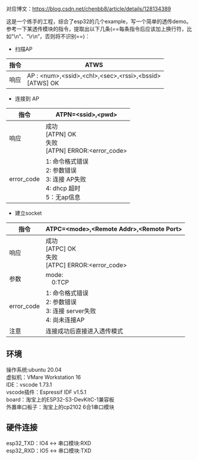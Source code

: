 对应博文：https://blog.csdn.net/chenbb8/article/details/128134389

这是一个练手的工程，综合了esp32的几个example，写一个简单的透传demo。参考一下某透传模块的指令，提取出以下几条(==每条指令后应该加上换行符，比如"\n"、“\r\n”，否则将不识别==)：

- 扫描AP

指令 | ATWS
---|---
响应| AP : &lt;num>,&lt;ssid>,&lt;chl>,&lt;sec>,&lt;rssi>,&lt;bssid> <br>[ATWS] OK 

- 连接到 AP

指令 | ATPN=&lt;ssid>,&lt;pwd>
---|---
响应 | 成功 <br>[ATPN] OK <br>失败 <br>[ATPN] ERROR:<error_code>
error_code | 1: 命令格式错误<br>2: 参数错误<br>3: 连接 AP失败<br>4: dhcp 超时<br>5：无ap信息

- 建立socket

指令 | ATPC=&lt;mode>,&lt;Remote Addr>,&lt;Remote Port>
---|---
响应 | 成功 <br>[ATPC] OK <br>失败 <br>[ATPC] ERROR:<error_code>
参数 | mode: <br> &emsp;0:TCP
error_code | 1: 命令格式错误<br>2: 参数错误<br>3: 连接 server失败<br>4: 尚未连接AP
注意|连接成功后直接进入透传模式

## 环境

操作系统:ubuntu 20.04<br>
虚拟机：VMare Workstation 16<br>
IDE：vscode 1.73.1<br>
vscode插件：Espressif IDF v1.5.1<br>
board：淘宝上的ESP32-S3-DevKitC-1兼容板<br>
外置串口板子：淘宝上的cp2102 6合1串口模块<br>

## 硬件连接
esp32_TXD：IO4 <-> 串口模块:RXD<br>
esp32_RXD：IO5 <-> 串口模块:TXD<br>
